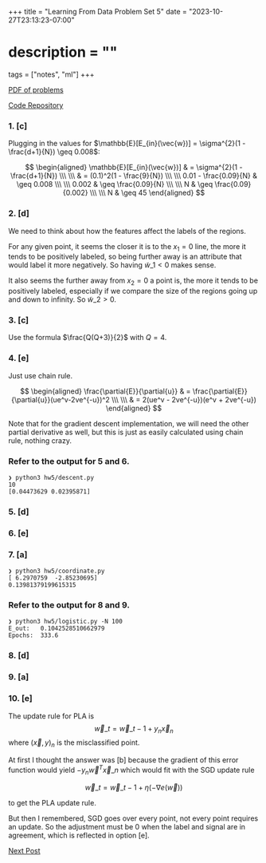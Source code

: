+++
title = "Learning From Data Problem Set 5"
date = "2023-10-27T23:13:23-07:00"
# description = ""

tags = ["notes", "ml"]
+++

[PDF of problems](https://work.caltech.edu/homework/hw5.pdf)

[Code Repository](https://github.com/lienzhuzhu/lfd)


<h3>
1. [c]
</h3>

Plugging in the values for $\mathbb{E}[E_{in}(\vec{w})] = \sigma^{2}(1 - \frac{d+1}{N}) \geq 0.008$:

$$
\begin{aligned}
\mathbb{E}[E_{in}(\vec{w})]     & =     \sigma^{2}(1 - \frac{d+1}{N}) \\\ \\\
                                & =     (0.1)^2(1 - \frac{9}{N}) \\\ \\\
0.01 - \frac{0.09}{N}           & \geq  0.008 \\\ \\\
0.002                           & \geq  \frac{0.09}{N} \\\ \\\
N                               & \geq  \frac{0.09}{0.002} \\\ \\\
N                               & \geq  45
\end{aligned}
$$


<h3>
2. [d]
</h3>

We need to think about how the features affect the labels of the regions.

For any given point, it seems the closer it is to the $x_1 = 0$ line, the more it tends to be positively labeled, so being further away is an attribute that would label it more negatively. So having $\tilde{w}\_1 < 0$ makes sense.

It also seems the further away from $x_2 = 0$ a point is, the more it tends to be positively labeled, especially if we compare the size of the regions going up and down to infinity. So $\tilde{w}\_2 > 0$.


<h3>
3. [c]
</h3>

Use the formula $\frac{Q(Q+3)}{2}$ with $Q=4$.


<h3>
4. [e]
</h3>

Just use chain rule.

$$
\begin{aligned}
\frac{\partial{E}}{\partial{u}} & = \frac{\partial{E}}{\partial{u}}(ue^v-2ve^{-u})^2 \\\ \\\
                                & = 2(ue^v - 2ve^{-u})(e^v + 2ve^{-u})
\end{aligned}
$$

Note that for the gradient descent implementation, we will need the other partial derivative as well, but this is just as easily calculated using chain rule, nothing crazy.


<h3>
Refer to the output for 5 and 6.
</h3>

```
❯ python3 hw5/descent.py
10
[0.04473629 0.02395871]
```

<h3>
5. [d]
</h3>

<h3>
6. [e]
</h3>


<h3>
7. [a]
</h3>

```
❯ python3 hw5/coordinate.py
[ 6.2970759  -2.85230695]
0.13981379199615315
```


<h3>
Refer to the output for 8 and 9.
</h3>

```
❯ python3 hw5/logistic.py -N 100
E_out:   0.1042528510662979
Epochs:  333.6
```

<h3>
8. [d]
</h3>

<h3>
9. [a]
</h3>


<h3>
10. [e]
</h3>

The update rule for PLA is
$$
\vec{w}\_t = \vec{w}\_{t-1} + y_n\vec{x}_n
$$
where $(\vec{x}, y)_n$ is the misclassified point.

At first I thought the answer was [b] because the gradient of this error function would yield $-y_n\vec{w}^T\vec{x}\_n$ which would fit with the SGD update rule

$$
\vec{w}\_t = \vec{w}\_{t-1} + \eta (-\nabla{e(\vec{w})})
$$

to get the PLA update rule.

But then I remembered, SGD goes over every point, not every point requires an update. So the adjustment must be 0 when the label and signal are in agreement, which is reflected in option [e].

[Next Post](../lfd-6)
